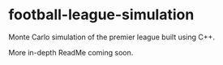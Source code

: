 # football-league-simulation

Monte Carlo simulation of the premier league built using C++.

More in-depth ReadMe coming soon.
